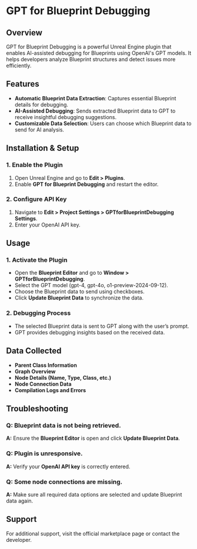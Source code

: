 # GPT for Blueprint Debugging

## Overview
GPT for Blueprint Debugging is a powerful Unreal Engine plugin that enables AI-assisted debugging for Blueprints using OpenAI's GPT models. It helps developers analyze Blueprint structures and detect issues more efficiently.

## Features
- **Automatic Blueprint Data Extraction**: Captures essential Blueprint details for debugging.
- **AI-Assisted Debugging**: Sends extracted Blueprint data to GPT to receive insightful debugging suggestions.
- **Customizable Data Selection**: Users can choose which Blueprint data to send for AI analysis.

## Installation & Setup
### 1. Enable the Plugin
1. Open Unreal Engine and go to **Edit > Plugins**.
2. Enable **GPT for Blueprint Debugging** and restart the editor.

### 2. Configure API Key
1. Navigate to **Edit > Project Settings > GPTforBlueprintDebugging Settings**.
2. Enter your OpenAI API key.

## Usage
### 1. Activate the Plugin
- Open the **Blueprint Editor** and go to **Window > GPTforBlueprintDebugging**.
- Select the GPT model (gpt-4, gpt-4o, o1-preview-2024-09-12).
- Choose the Blueprint data to send using checkboxes.
- Click **Update Blueprint Data** to synchronize the data.

### 2. Debugging Process
- The selected Blueprint data is sent to GPT along with the user’s prompt.
- GPT provides debugging insights based on the received data.

## Data Collected
- **Parent Class Information**
- **Graph Overview**
- **Node Details (Name, Type, Class, etc.)**
- **Node Connection Data**
- **Compilation Logs and Errors**

## Troubleshooting
### Q: Blueprint data is not being retrieved.
**A:** Ensure the **Blueprint Editor** is open and click **Update Blueprint Data**.

### Q: Plugin is unresponsive.
**A:** Verify your **OpenAI API key** is correctly entered.

### Q: Some node connections are missing.
**A:** Make sure all required data options are selected and update Blueprint data again.

## Support
For additional support, visit the official marketplace page or contact the developer.
